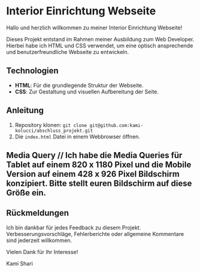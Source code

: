 # Interior Einrichtung Webseite

Hallo und herzlich willkommen zu meiner Interior Einrichtung Webseite!

Dieses Projekt entstand im Rahmen meiner Ausbildung zum Web Developer. Hierbei habe ich HTML und CSS verwendet, um eine optisch ansprechende und benutzerfreundliche Webseite zu entwickeln.

## Technologien

- **HTML**: Für die grundlegende Struktur der Webseite.
- **CSS**: Zur Gestaltung und visuellen Aufbereitung der Seite.

## Anleitung

1. Repository klonen: `git clone git@github.com:kami-kolucci/abschluss_projekt.git`
2. Die `index.html` Datei in einem Webbrowser öffnen.
   
## Media Query // Ich habe die Media Queries für Tablet auf einem 820 x 1180 Pixel und die Mobile Version auf einem 428 x 926 Pixel Bildschirm konzipiert. Bitte stellt euren Bildschirm auf diese Größe ein.

## Rückmeldungen

Ich bin dankbar für jedes Feedback zu diesem Projekt. Verbesserungsvorschläge, Fehlerberichte oder allgemeine Kommentare sind jederzeit willkommen.

Vielen Dank für Ihr Interesse!

Kami Shari
